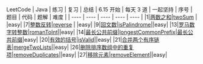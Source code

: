 LeetCode | Java | 练习 | 复习 | 总结 | 6.15 开始 | 每天 3 道 | 一起坚持
| 序号 | 题目 | 代码 | 题解 | 难度 |
| ---- | ---- | ---- | ---- | ---- |
|1|[两数之和](https://leetcode-cn.com/problems/two-sum/)|[twoSum](https://github.com/huangliangyun/LeetCode/blob/master/src/com/hly/leetCode/everyday/easy/TwoSum.java) | |easy|
|7|[整数反转](https://leetcode-cn.com/problems/reverse-integer/)|[reverse](https://github.com/huangliangyun/LeetCode/blob/master/src/com/hly/leetCode/everyday/easy/Reverse.java) | |easy|
|9|[回文数](https://leetcode-cn.com/problems/palindrome-number/)|[isPalindrome](https://github.com/huangliangyun/LeetCode/blob/master/src/com/hly/leetCode/everyday/easy/IsPalindrome.java)||easy|
|13|[罗马数字转整数](https://leetcode-cn.com/problems/roman-to-integer/)|[romanToInt](<https://github.com/huangliangyun/LeetCode/blob/master/src/com/hly/leetCode/everyday/easy/RomanToInt.java>)||easy|
|14|[最长公共前缀](https://leetcode-cn.com/problems/longest-common-prefix/)|[longestCommonPrefix](<https://github.com/huangliangyun/LeetCode/blob/master/src/com/hly/leetCode/everyday/easy/LongestCommonPrefix.java>)|[最长公共前缀](<https://leetcode-cn.com/problems/longest-common-prefix/solution/zui-chang-gong-gong-qian-zhui-by-leetcode-solution/>)|easy|
|20|[有效的括号](https://leetcode-cn.com/problems/valid-parentheses/)|[isValid](<https://github.com/huangliangyun/LeetCode/blob/master/src/com/hly/leetCode/everyday/easy/IsValid.java>)||easy|
|21|[合并两个有序链表](https://leetcode-cn.com/problems/merge-two-sorted-lists/)|[mergeTwoLists]()||easy|
|26|[删除排序数组中的重复项](<https://leetcode-cn.com/problems/remove-duplicates-from-sorted-array/>)|[removeDuplicates]()||easy|
|27|[移除元素](<https://leetcode-cn.com/problems/remove-element/>)|[removeElement]()||easy|


